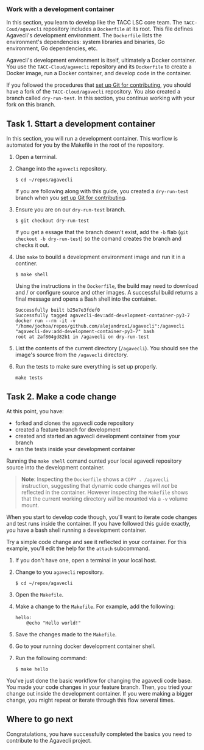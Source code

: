### Work with a development container
In this section, you learn to develop like the TACC LSC core team.
The `TACC-Coud/agavecli` repository includes a `Dockerfile` at its root.
This file defines Agavecli's development environment.
The `Dockerfile` lists the environment's dependencies: system libraries and
binaries, Go environment, Go dependencies, etc.

Agavecli's development environment is itself, ultimately a Docker container.
You use the `TACC-Cloud/agavecli` repository and its `Dockerfile` to create a
Docker image, run a Docker container, and develop code in the container.

If you followed the procedures that [set up Git for contributing](set-up-git.md),
you should have a fork of the `TACC-Cloud/agavecli` repository.
You also created a branch called `dry-run-test`. In this section, you continue
working with your fork on this branch.


## Task 1. Sttart a development container
In this section, you will run a development container.
This worflow is automated for you by the Makefile in the root of the
repository.

1. Open a terminal.

2. Change into the `agavecli` repository.
   ```
   $ cd ~/repos/agavecli
   ```
   If you are following along with this guide, you created a `dry-run-test`
   branch when you [set up Git for contributing](set-up-git.md).

3. Ensure you are on our `dry-run-test` branch.
   ```
   $ git checkout dry-run-test
   ```
   If you get a essage that the branch doesn't exist, add the `-b` flab (`git
   checkout -b dry-run-test`) so the comand creates the branch and checks it
   out.

4. Use `make` to bouild a development environment image and run it in a
   continer.
   ```
   $ make shell
   ```
   Using the instructions in the `Dockerfile`, the build may need to download 
   and / or configure source and other images.
   A successful build returns a final message and opens a Bash shell into the
   container.
   ```
   Successfully built b25e7e3fdef0
   Successfully tagged agavecli-dev:add-development-container-py3-7
   docker run --rm -it -v "/home/jochoa/repos/github.com/alejandrox1/agavecli":/agavecli "agavecli-dev:add-development-container-py3-7" bash
   root at 2af804gd82b1 in /agavecli on dry-run-test
   ```

5. List the contents of the current directory (`/agavecli`).
   You should see the image's source from the `/agavecli` directory.
   
6. Run the tests to make sure everything is set up properly.
   ```
   make tests
   ```

## Task 2. Make a code change
At this point, you have:

* forked and clones the agavecli code repository
* created a feature branch for development
* created and started an agavecli development container from your branch
* ran the tests inside your development container

Running the `make shell` comand ounted your local agavecli repository source
into the development container.

> **Note**: Inspecting the `Dockerfile` shows a `COPY . /agavecli`
> instruction, suggesting that dynamic code changes will _not_ be reflected in
> the container. However inspecting the `Makefile` shows that the current
> working directory _will_ be mounted via a `-v` volume mount.

When you start to develop code though, you'll want to iterate code changes and
test runs inside the container. If you have followed this guide exactly, you
have a bash shell running a development container.

Try a simple code change and see it reflected in your container. For this
example, you'll edit the help for the `attach` subcommand.

1. If you don't have one, open a terminal in your local host.

2. Change to you `agavecli` repository.
   ```
   $ cd ~/repos/agavecli
   ```

3. Open the `Makefile`.

4. Make a change to the `Makefile`. 
   For example, add the following:
   ```
   hello:
       @echo "Hello world!"
   ```

5. Save the changes made to the `Makefile`.

6. Go to your running docker development container shell.

7. Run the following command:
   ```
   $ make hello
   ```

You've just done the basic workflow for changing the agavecli code base.
You made your code changes in your feature branch. Then, you tried your change
out inside the development container. If you were making a bigger change, you
might repeat or iterate through this flow several times.


## Where to go next
Congratulations, you have successfully completed the basics you need to
contribute to the Agavecli project.

